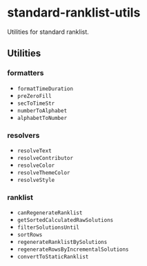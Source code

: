 # standard-ranklist-utils

Utilities for standard ranklist.

## Utilities

### formatters

- `formatTimeDuration`
- `preZeroFill`
- `secToTimeStr`
- `numberToAlphabet`
- `alphabetToNumber`

### resolvers

- `resolveText`
- `resolveContributor`
- `resolveColor`
- `resolveThemeColor`
- `resolveStyle`

### ranklist

- `canRegenerateRanklist`
- `getSortedCalculatedRawSolutions`
- `filterSolutionsUntil`
- `sortRows`
- `regenerateRanklistBySolutions`
- `regenerateRowsByIncrementalSolutions`
- `convertToStaticRanklist`
